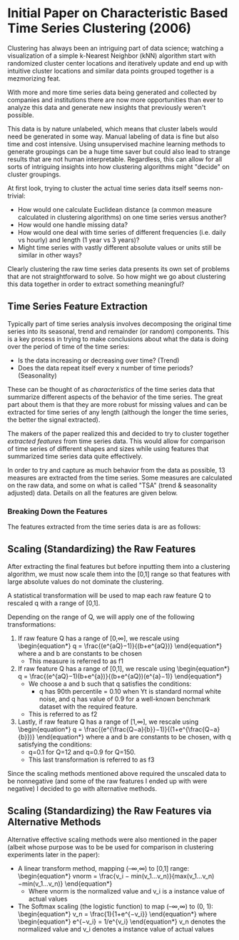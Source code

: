 # Initial Paper on Characteristic Based Time Series Clustering (2006)

Clustering has always been an intriguing part of data science; watching a visualization of a simple k-Nearest Neighbor (kNN) algorithm start with randomized cluster center locations and iteratively update and end up with intuitive cluster locations and similar data points grouped together is a mezmorizing feat.

With more and more time series data being generated and collected by companies and institutions there are now more opportunities than ever to analyze this data and generate new insights that previously weren't possible.

This data is by nature unlabeled, which means that cluster labels would need be generated in some way. Manual labeling of data is fine but also time and cost intensive. Using unsupervised machine learning methods to generate groupings can be a huge time saver but could also lead to strange results that are not human interpretable. Regardless, this can allow for all sorts of intriguing insights into how clustering algorithms might "decide" on cluster groupings.

At first look, trying to cluster the actual time series data itself seems non-trivial:
  - How would one calculate Euclidean distance (a common measure calculated in clustering algorithms) on one time series versus another?
  - How would one handle missing data?
  - How would one deal with time series of different frequencies (i.e. daily vs hourly) and length (1 year vs 3 years)?
  - Might time series with vastly different absolute values or units still be similar in other ways?

Clearly clustering the raw time series data presents its own set of problems that are not straightforward to solve. So how might we go about clustering this data together in order to extract something meaningful?

## Time Series Feature Extraction

Typically part of time series analysis involves decomposing the original time series into its seasonal, trend and remainder (or random) components. This is a key process in trying to make conclusions about what the data is doing over the period of time of the time series:
  - Is the data increasing or decreasing over time? (Trend)
  - Does the data repeat itself every x number of time periods? (Seasonality)

These can be thought of as *characteristics* of the time series data that summarize different aspects of the behavior of the time series. The great part about them is that they are more robust for missing values and can be extracted for time series of any length (although the longer the time series, the better the signal extracted).

The makers of the paper realized this and decided to try to cluster together *extracted features* from time series data. This would allow for comparison of time series of different shapes and sizes while using features that summarized time series data quite effectively.

In order to try and capture as much behavior from the data as possible, 13 measures are extracted from the time series. Some measures are calculated on the raw data, and some on what is called "TSA" (trend & seasonality adjusted) data. Details on all the features are given below.

### Breaking Down the Features

The features extracted from the time series data is are as follows:
 




## Scaling (Standardizing) the Raw Features 

After extracting the final features but before inputting them into a clustering algorithm, we must now scale them into the [0,1] range so that features with large absolute values do not dominate the clustering.

A statistical transformation will be used to map each raw feature Q to rescaled q with a range of [0,1].

Depending on the range of Q, we will apply one of the following transformations:
1. If raw feature Q has a range of [0,∞], we rescale using 
\begin{equation*} q = \frac{(e^{aQ}−1)}{(b+e^{aQ})} \end{equation*} 
where a and b are constants to be chosen
    - This measure is referred to as f1
2. If raw feature Q has a range of [0,1], we rescale using
\begin{equation*} q = \frac{(e^{aQ}−1)(b+e^{a})}{(b+e^{aQ})(e^{a}−1)} \end{equation*}
    - We choose a and b such that q satisfies the conditions:
        - q has 90th percentile = 0.10 when Yt is standard normal white noise, and q has value of 0.9 for a well-known benchmark dataset with the required feature. 
    - This is referred to as f2
3. Lastly, if raw feature Q has a range of [1,∞], we rescale using 
\begin{equation*} q = \frac{(e^{\frac{Q−a}{b}}−1)}{(1+e^{\frac{Q−a}{b}})} \end{equation*}
where a and b are constants to be chosen, with q satisfying the conditions: 
    - q=0.1 for Q=12 and q=0.9 for Q=150.
    - This last transformation is referred to as f3

Since the scaling methods mentioned above required the unscaled data to be nonnegative (and some of the raw features I ended up with were negative) I decided to go with alternative methods.

## Scaling (Standardizing) the Raw Features via Alternative Methods

Alternative effective scaling methods were also mentioned in the paper (albeit whose purpose was to be be used for comparison in clustering experiments later in the paper):
  - A linear transform method, mapping (–∞,∞) to [0,1] range:
\begin{equation*} vnorm = \frac{v_i − min(v_1...v_n)}{max(v_1...v_n)−min(v_1...v_n)} \end{equation*}
    - Where vnorm is the normalized value and v_i is a instance value of actual values
  - The Softmax scaling (the logistic function) to map (–∞,∞) to (0, 1):
\begin{equation*} v_n = \frac{1}{1+e^{−v_i}} \end{equation*}
where \begin{equation*} e^{−v_i} = 1/e^{v_i} \end{equation*} v_n denotes the normalized value and v_i denotes a instance value of actual values 